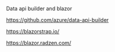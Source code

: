 Data api builder and blazor


https://github.com/azure/data-api-builder

https://blazorstrap.io/

https://blazor.radzen.com/